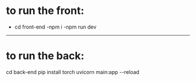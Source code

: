 # to run the front:

- cd front-end
  -npm i
  -npm run dev

---

# to run the back:

cd back-end
pip install torch
uvicorn main:app --reload
